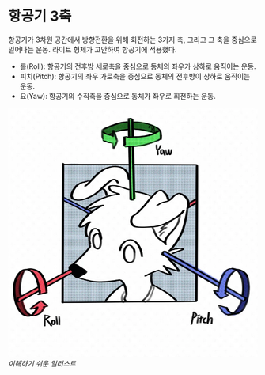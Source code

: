 # 항공기 3축

항공기가 3차원 공간에서 방향전환을 위해 회전하는 3가지 축, 그리고 그 축을 중심으로 일어나는 운동. 라이트 형제가 고안하여 항공기에 적용했다.

- 롤(Roll): 항공기의 전후방 세로축을 중심으로 동체의 좌우가 상하로 움직이는 운동.
- 피치(Pitch): 항공기의 좌우 가로축을 중심으로 동체의 전후방이 상하로 움직이는 운동.
- 요(Yaw): 항공기의 수직축을 중심으로 동체가 좌우로 회전하는 운동.

![](images/31f083ad-5c84-4acc-9eac-c9765035e6ba.webp)
_이해하기 쉬운 일러스트_
